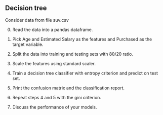 ## Decision tree
Consider data from file suv.csv

0) Read the data into a pandas dataframe.

1) Pick Age and Estimated Salary as the features and Purchased as the target variable.

2) Split the data into training and testing sets with 80/20 ratio.

3) Scale the features using standard scaler.

4) Train a decision tree classifier with entropy criterion and predict on test set.

5) Print the confusion matrix and the classification report.

6) Repeat steps 4 and 5 with the gini criterion.

7) Discuss the performance of your models.